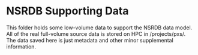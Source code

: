 # NSRDB Supporting Data
This folder holds some low-volume data to support the NSRDB data model.
All of the real full-volume source data is stored on HPC in /projects/pxs/.
The data saved here is just metadata and other minor supplemental information.
